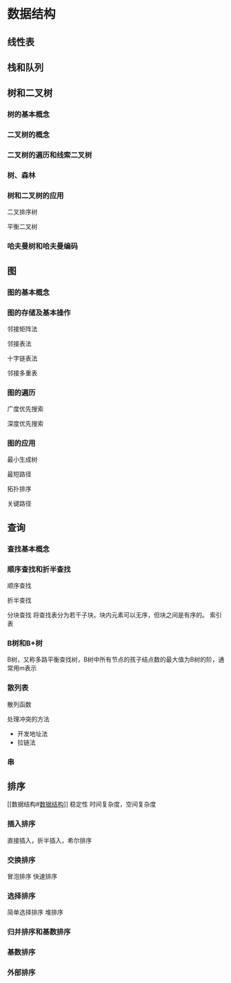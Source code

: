 # 数据结构

## 线性表

## 栈和队列

## 树和二叉树

### 树的基本概念

### 二叉树的概念

### 二叉树的遍历和线索二叉树

### 树、森林

### 树和二叉树的应用
二叉排序树

平衡二叉树

### 哈夫曼树和哈夫曼编码

## 图
### 图的基本概念

### 图的存储及基本操作

邻接矩阵法

邻接表法

十字链表法

邻接多重表

### 图的遍历

广度优先搜索

深度优先搜索

### 图的应用

最小生成树

最短路径

拓扑排序

关键路径

## 查询

### 查找基本概念

### 顺序查找和折半查找
顺序查找

折半查找

分块查找
将查找表分为若干子块。块内元素可以无序，但块之间是有序的。
索引表

### B树和B+树
B树，又称多路平衡查找树，B树中所有节点的孩子结点数的最大值为B树的阶，通常用m表示

### 散列表

散列函数

处理冲突的方法
- 开发地址法
- 拉链法
### 串

## 排序
[[数据结构#[数据结构](https://mp.weixin.qq.com/s/ZVwIUN-xf9FuxOFXW8H3Nw)]]
稳定性   时间复杂度，空间复杂度
### 插入排序
直接插入，折半插入，希尔排序
### 交换排序
冒泡排序 快速排序
### 选择排序
简单选择排序
堆排序

### 归并排序和基数排序

### 基数排序

### 外部排序

